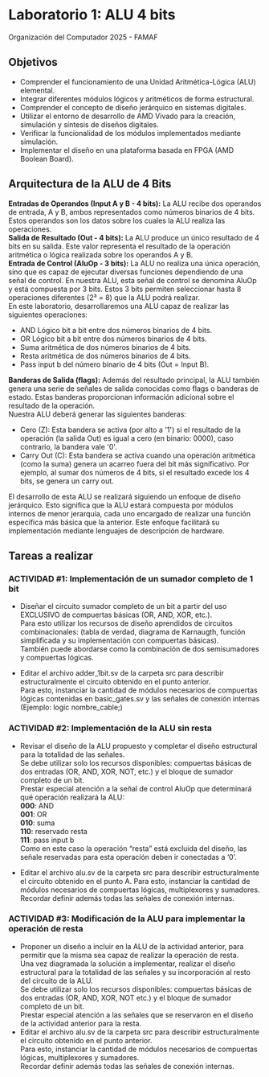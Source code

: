 # Laboratorio 1: ALU 4 bits
Organización del Computador 2025 - FAMAF

## Objetivos
- Comprender el funcionamiento de una Unidad Aritmética-Lógica (ALU) elemental.
- Integrar diferentes módulos lógicos y aritméticos de forma estructural.
- Comprender el concepto de diseño jerárquico en sistemas digitales.
- Utilizar el entorno de desarrollo de AMD Vivado para la creación, simulación y síntesis de diseños digitales.
- Verificar la funcionalidad de los módulos implementados mediante simulación.
- Implementar el diseño en una plataforma basada en FPGA (AMD Boolean Board).  

## Arquitectura de la ALU de 4 Bits  

**Entradas de Operandos (Input A y B - 4 bits):** La ALU recibe dos operandos de
entrada, A y B, ambos representados como números binarios de 4 bits. Estos operandos son los datos sobre los cuales la ALU realiza las operaciones.  
**Salida de Resultado (Out - 4 bits):** La ALU produce un único resultado de 4 bits en
su salida. Este valor representa el resultado de la operación aritmética o lógica
realizada sobre los operandos A y B.  
**Entrada de Control (AluOp - 3 bits):** La ALU no realiza una única operación, sino
que es capaz de ejecutar diversas funciones dependiendo de una señal de control.
En nuestra ALU, esta señal de control se denomina AluOp y está compuesta por 3
bits. Estos 3 bits permiten seleccionar hasta 8 operaciones diferentes (2³ = 8) que la
ALU podrá realizar.  
En este laboratorio, desarrollaremos una ALU capaz de realizar
las siguientes operaciones:
- AND Lógico bit a bit entre dos números binarios de 4 bits.
- OR Lógico bit a bit entre dos números binarios de 4 bits.
- Suma aritmética de dos números binarios de 4 bits.
- Resta aritmética de dos números binarios de 4 bits.
- Pass input b del número binario de 4 bits (Out = Input B).  

**Banderas de Salida (flags):** Además del resultado principal, la ALU también genera
una serie de señales de salida conocidas como flags o banderas de estado. Estas
banderas proporcionan información adicional sobre el resultado de la operación.  
Nuestra ALU deberá generar las siguientes banderas:
- Cero (Z): Esta bandera se activa (por alto a '1') si el resultado de la
operación (la salida Out) es igual a cero (en binario: 0000), caso
contrario, la bandera vale '0'.
- Carry Out (C): Esta bandera se activa cuando una operación
aritmética (como la suma) genera un acarreo fuera del bit más
significativo. Por ejemplo, al sumar dos números de 4 bits, si el
resultado excede los 4 bits, se genera un carry out.  

El desarrollo de esta ALU se realizará siguiendo un enfoque de diseño jerárquico. Esto
significa que la ALU estará compuesta por módulos internos de menor jerarquía, cada uno
encargado de realizar una función específica más básica que la anterior. Este enfoque
facilitará su implementación mediante lenguajes de descripción de hardware.

## Tareas a realizar
### ACTIVIDAD #1: Implementación de un sumador completo de 1 bit

- Diseñar el circuito sumador completo de un bit a partir del uso EXCLUSIVO de compuertas básicas (OR, AND, XOR, etc.).  
Para esto utilizar los recursos de diseño
aprendidos de circuitos combinacionales: (tabla de verdad, diagrama de Karnaugth, función simplificada y su implementación con compuertas básicas).  
También puede abordarse como la combinación de dos semisumadores y compuertas lógicas.  

- Editar el archivo adder_1bit.sv de la carpeta src para describir estructuralmente el circuito obtenido en el punto anterior.  
Para esto, instanciar la cantidad de módulos necesarios de compuertas lógicas contenidas en basic_gates.sv y las señales de conexión internas (Ejemplo: logic nombre_cable;)

### ACTIVIDAD #2: Implementación de la ALU sin resta

- Revisar el diseño de la ALU propuesto y completar el diseño estructural para la totalidad de las señales.  
Se debe utilizar solo los recursos disponibles: compuertas básicas de dos entradas (OR, AND, XOR, NOT, etc.) y el bloque de sumador completo de un bit.  
Prestar especial atención a la señal de control AluOp que determinará qué operación realizará la ALU:  
**000**: AND  
**001**: OR  
**010**: suma  
**110**: reservado resta  
**111**: pass input b  
Como en este caso la operación “resta” está excluida del diseño, las señale reservadas para esta operación deben ir conectadas a ‘0’.

 - Editar el archivo alu.sv de la carpeta src para describir estructuralmente el circuito obtenido en el punto A. Para esto, instanciar la cantidad de módulos necesarios de compuertas lógicas, multiplexores y sumadores.  
 Recordar definir además todas las señales de conexión internas.
 
 ### ACTIVIDAD #3: Modificación de la ALU para implementar la operación de resta

- Proponer un diseño a incluir en la ALU de la actividad anterior, para permitir que la misma sea capaz de realizar la operación de resta.  
Una vez diagramada la solución a implementar, realizar el diseño estructural para la totalidad de las señales y su incorporación al resto del circuito de la ALU.  
Se debe utilizar solo los recursos disponibles: compuertas básicas de dos entradas (OR, AND, XOR, NOT etc.) y el bloque de sumador completo de un bit.  
Prestar especial atención a las señales que se reservaron en el diseño de la actividad anterior para la
resta.
- Editar el archivo alu.sv de la carpeta src para describir estructuralmente el circuito obtenido en el punto anterior.  
Para esto, instanciar la cantidad de módulos necesarios de compuertas lógicas, multiplexores y sumadores.  
Recordar definir además todas las señales de conexión internas.